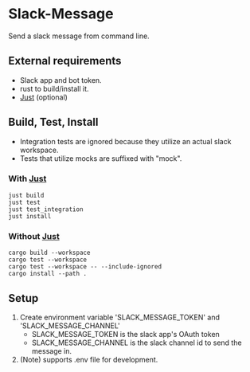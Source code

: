 # Slack-Message

Send a slack message from command line.

## External requirements

- Slack app and bot token.
- rust to build/install it.
- [Just](https://github.com/casey/just) (optional)

## Build, Test, Install

- Integration tests are ignored because they utilize an actual slack workspace.
- Tests that utilize mocks are suffixed with "mock".

### With [Just](https://github.com/casey/just)

```shell
just build
just test
just test_integration
just install
```

### Without [Just](https://github.com/casey/just)

```shell
cargo build --workspace
cargo test --workspace
cargo test --workspace -- --include-ignored
cargo install --path .
```

## Setup

1. Create environment variable 'SLACK_MESSAGE_TOKEN' and 'SLACK_MESSAGE_CHANNEL'
    - SLACK_MESSAGE_TOKEN is the slack app's OAuth token
    - SLACK_MESSAGE_CHANNEL is the slack channel id to send the message in.
1. (Note) supports .env file for development.
